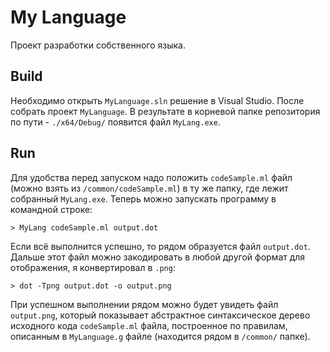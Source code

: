 # My Language

Проект разработки собственного языка.

## Build

Необходимо открыть `MyLanguage.sln` решение в Visual Studio. После собрать проект `MyLanguage`. В результате в корневой папке репозитория по пути - `./x64/Debug/` появится файл `MyLang.exe`. 

## Run

Для удобства перед запуском надо положить `codeSample.ml` файл (можно взять из `/common/codeSample.ml`) в ту же папку, где лежит собранный `MyLang.exe`. Теперь можно запускать программу в командной строке:
```
> MyLang codeSample.ml output.dot
```
Если всё выполнится успешно, то рядом образуется файл `output.dot`. Дальше этот файл можно закодировать в любой другой формат для отображения, я конвертировал в `.png`:
```
> dot -Tpng output.dot -o output.png
```
При успешном выполнении рядом можно будет увидеть файл `output.png`, который показывает абстрактное синтаксическое дерево исходного кода `codeSample.ml` файла, построенное по правилам, описанным в `MyLanguage.g` файле (находится рядом в `/common/` папке).